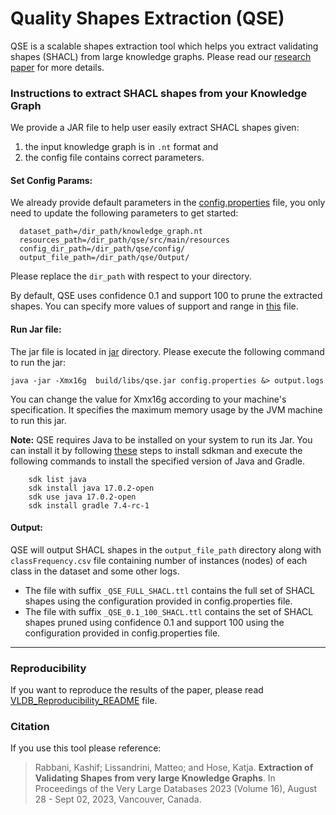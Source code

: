 # Quality Shapes Extraction (QSE)

QSE is a scalable shapes extraction tool which helps you extract validating shapes (SHACL) from large knowledge graphs.
Please read our [research paper](https://relweb.cs.aau.dk/qse/) for more details.


### Instructions to extract SHACL shapes from your Knowledge Graph

We provide a JAR file to help user easily extract SHACL 
shapes given: 

1. the input knowledge graph is in `.nt` format and 
2. the config file contains correct parameters. 

#### Set Config Params: 
We already provide default parameters in the [config.properties](https://github.com/dkw-aau/qse/blob/main/config.properties) file, 
you only need to update the following parameters to get started:

      dataset_path=/dir_path/knowledge_graph.nt
      resources_path=/dir_path/qse/src/main/resources
      config_dir_path=/dir_path/qse/config/
      output_file_path=/dir_path/qse/Output/

Please replace the `dir_path` with respect to your directory. 

By default, QSE uses confidence 0.1 and support 100 to prune the extracted shapes. You can specify more values of support and range in [this](https://github.com/dkw-aau/qse/blob/main/config/pruning/pruning_thresholds.csv) file.


#### Run Jar file:
The jar file is located in [jar](https://github.com/dkw-aau/qse/tree/main/jar) directory. Please execute the following command to run the jar: 

```
java -jar -Xmx16g  build/libs/qse.jar config.properties &> output.logs
```
You can change the value for Xmx16g according to your machine's specification. It specifies the maximum memory usage by the JVM machine to run this jar.


**Note:** QSE requires Java to be installed on your system to run its Jar. You can install it by following [these](https://sdkman.io/install) steps to install sdkman and execute the following commands to install the specified version of Java and Gradle.

        sdk list java
        sdk install java 17.0.2-open
        sdk use java 17.0.2-open
        sdk install gradle 7.4-rc-1


#### Output:
QSE will output SHACL shapes in the `output_file_path` directory along with `classFrequency.csv` file containing number of instances (nodes) of each class in the dataset and some other logs.
- The file with suffix `_QSE_FULL_SHACL.ttl` contains the full set of SHACL shapes using the configuration provided in config.properties file. 
- The file with suffix `_QSE_0.1_100_SHACL.ttl` contains the set of SHACL shapes pruned using confidence 0.1 and support 100 using the configuration provided in config.properties file.

---
### Reproducibility 
If you want to reproduce the results of the paper, please read  [VLDB_Reproducibility_README](https://github.com/dkw-aau/qse/blob/main/VLDB_Reproducibility_README.md) file.

### Citation

If you use this tool please reference:
>  Rabbani, Kashif; Lissandrini, Matteo; and Hose, Katja. **Extraction of Validating Shapes from very large Knowledge Graphs**. In Proceedings of the Very Large Databases 2023 (Volume 16), August 28 - Sept 02, 2023, Vancouver, Canada.
